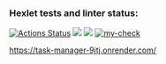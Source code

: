 ### Hexlet tests and linter status:
[![Actions Status](https://github.com/maletinchess/backend-project-6/workflows/hexlet-check/badge.svg)](https://github.com/maletinchess/backend-project-6/actions) <a href="https://codeclimate.com/github/maletinchess/backend-project-6/maintainability"><img src="https://api.codeclimate.com/v1/badges/94a814fa2624c7097545/maintainability" /></a> <a href="https://codeclimate.com/github/maletinchess/backend-project-6/test_coverage"><img src="https://api.codeclimate.com/v1/badges/94a814fa2624c7097545/test_coverage" /></a> [![my-check](https://github.com/maletinchess/backend-project-6/actions/workflows/my-check.yml/badge.svg)](https://github.com/maletinchess/backend-project-6/actions/workflows/my-check.yml)

https://task-manager-9jtj.onrender.com/
